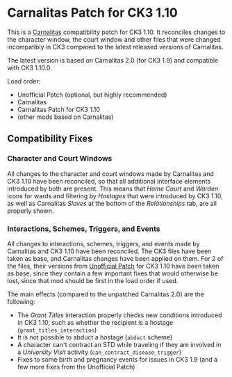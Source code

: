 # Carnalitas Patch for CK3 1.10

This is a [Carnalitas](https://www.loverslab.com/files/file/14207-carnalitas-unified-sex-mod-framework-for-ck3/) compatibility patch for CK3 1.10. It reconciles changes to the character window, the court window and other files that were changed incompatibly in CK3 compared to the latest released versions of Carnalitas.

The latest version is based on Carnalitas 2.0 (for CK3 1.9) and compatible with CK3 1.10.0.

Load order:

* Unofficial Patch (optional, but highly recommended)
* Carnalitas
* Carnalitas Patch for CK3 1.10
* (other mods based on Carnalitas)

## Compatibility Fixes

### Character and Court Windows

All changes to the character and court windows made by Carnalitas and CK3 1.10 have been reconciled, so that all additional interface elements introduced by both are present. This means that *Home Court* and *Warden* icons for wards and filtering by *Hostages* that were introduced by CK3 1.10, as well as Carnalitas *Slaves* at the bottom of the *Relationships* tab, are all properly shown.

### Interactions, Schemes, Triggers, and Events

All changes to interactions, schemes, triggers, and events made by Carnalitas and CK3 1.10 have been reconciled. The CK3 files have been taken as base, and Carnalitas changes have been applied on them. For 2 of the files, their versions from [Unofficial Patch](https://steamcommunity.com/sharedfiles/filedetails/?id=2871648329) for CK3 1.10 have been taken as base, since they contain a few important fixes that would otherwise be lost, since that mod should be first in the load order if used.

The main effects (compared to the unpatched Carnalitas 2.0) are the following:

* The *Grant Titles* interaction properly checks new conditions introduced in CK3 1.10, such as whether the recipient is a hostage (`grant_titles_interaction`)
* It is not possible to abduct a hostage (`abduct` scheme)
* A character can't contract an STD while traveling if they are involved in a *University Visit* activity (`can_contract_disease_trigger`)
* Fixes to some birth and pregnancy events for issues in CK3 1.9 (and a few more fixes from the Unofficial Patch)
